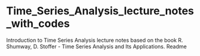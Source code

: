 # Time_Series_Analysis_lecture_notes_with_codes
Introduction to Time Series Analysis lecture notes based on the book R. Shumway, D. Stoffer - Time Series Analysis and Its Applications.
 Readme
